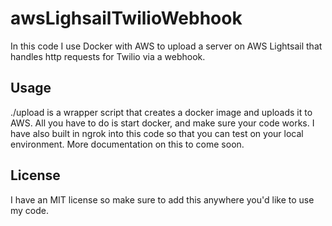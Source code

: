 # awsLighsailTwilioWebhook

In this code I use Docker with AWS to upload a server on AWS Lightsail that handles http requests for Twilio via a webhook.

## Usage

./upload is a wrapper script that creates a docker image and uploads it to AWS. All you have to do is start docker, and make sure your code works. I have also built in ngrok into this code so that you can test on your local environment. More documentation on this to come soon.

## License

I have an MIT license so make sure to add this anywhere you'd like to use my code.
